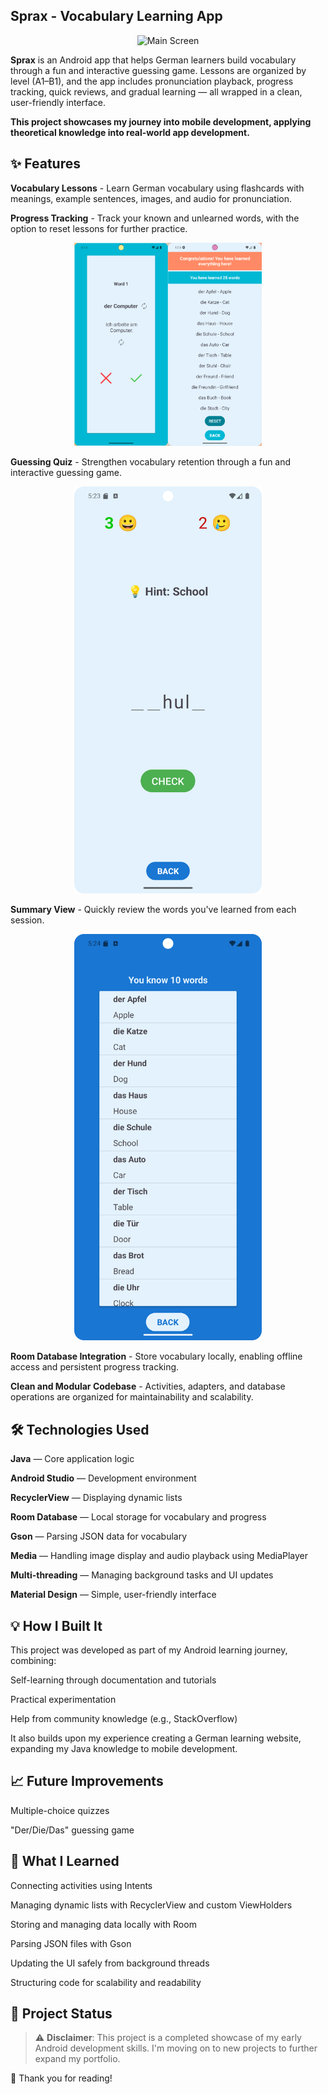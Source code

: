 ## Sprax - Vocabulary Learning App

<p align="center"> <img src="screenshots/sprax_nav.gif" alt="Main Screen" width="300"/> </p>

**Sprax** is an Android app that helps German learners build vocabulary through a fun and interactive guessing game. Lessons are organized by level (A1–B1), and the app includes pronunciation playback, progress tracking, quick reviews, and gradual learning — all wrapped in a clean, user-friendly interface.

**This project showcases my journey into mobile development, applying theoretical knowledge into real-world app development.**

## ✨ Features

**Vocabulary Lessons** - Learn German vocabulary using flashcards with meanings, example sentences, images, and audio for pronunciation.

**Progress Tracking** - Track your known and unlearned words, with the option to reset lessons for further practice.

<p align="center"> <img src="screenshots/flashcard.png" alt="Flashcard Screen" width="300"/> </p>

**Guessing Quiz** - Strengthen vocabulary retention through a fun and interactive guessing game.

<p align="center"> <img src="screenshots/quiz.png" alt="Quiz Screen" width="300"/> </p>

**Summary View** - Quickly review the words you've learned from each session.

<p align="center"> <img src="screenshots/words_learned_summary.png" alt="Summary Screen" width="300"/> </p>

**Room Database Integration** - Store vocabulary locally, enabling offline access and persistent progress tracking.

**Clean and Modular Codebase** - Activities, adapters, and database operations are organized for maintainability and scalability.

## 🛠️ Technologies Used

**Java** — Core application logic

**Android Studio** — Development environment

**RecyclerView** — Displaying dynamic lists

**Room Database** — Local storage for vocabulary and progress

**Gson** — Parsing JSON data for vocabulary

**Media** — Handling image display and audio playback using MediaPlayer

**Multi-threading** — Managing background tasks and UI updates

**Material Design** — Simple, user-friendly interface

## 💡 How I Built It

This project was developed as part of my Android learning journey, combining:

Self-learning through documentation and tutorials

Practical experimentation

Help from community knowledge (e.g., StackOverflow)

It also builds upon my experience creating a German learning website, expanding my Java knowledge to mobile development.

## 📈 Future Improvements

Multiple-choice quizzes

"Der/Die/Das" guessing game

## 📖 What I Learned

Connecting activities using Intents

Managing dynamic lists with RecyclerView and custom ViewHolders

Storing and managing data locally with Room

Parsing JSON files with Gson

Updating the UI safely from background threads

Structuring code for scalability and readability

## 📂 Project Status

> ⚠️ **Disclaimer**: This project is a completed showcase of my early Android development skills. I'm moving on to new projects to further expand my portfolio.

🌟 Thank you for reading!
